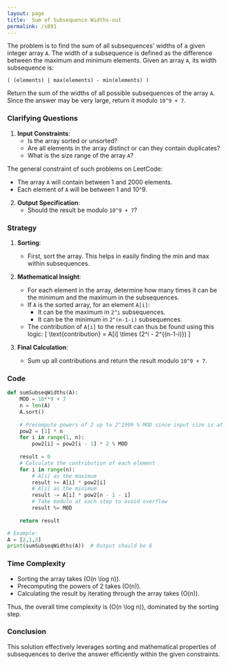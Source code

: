 ```yaml
---
layout: page
title:  Sum of Subsequence Widths-out
permalink: /s891
---
```

The problem is to find the sum of all subsequences' widths of a given integer array `A`. The width of a subsequence is defined as the difference between the maximum and minimum elements. Given an array `A`, its width subsequence is:

```
( (elements) | max(elements) - min(elements) )
```

Return the sum of the widths of all possible subsequences of the array `A`. Since the answer may be very large, return it modulo `10^9 + 7`.

### Clarifying Questions
1. **Input Constraints**:
    - Is the array sorted or unsorted?
    - Are all elements in the array distinct or can they contain duplicates?
    - What is the size range of the array `A`?

The general constraint of such problems on LeetCode:
- The array `A` will contain between 1 and 2000 elements.
- Each element of `A` will be between 1 and 10^9.

2. **Output Specification**:
    - Should the result be modulo `10^9 + 7`?

### Strategy
1. **Sorting**:
    - First, sort the array. This helps in easily finding the min and max within subsequences.

2. **Mathematical Insight**:
    - For each element in the array, determine how many times it can be the minimum and the maximum in the subsequences.
    - If `A` is the sorted array, for an element `A[i]`:
        - It can be the maximum in `2^i` subsequences.
        - It can be the minimum in `2^(n-1-i)` subsequences.
    - The contribution of `A[i]` to the result can thus be found using this logic:
        \[
        \text{contribution} = A[i] \times (2^i - 2^{(n-1-i)})
        \]

3. **Final Calculation**:
    - Sum up all contributions and return the result modulo `10^9 + 7`.

### Code

```python
def sumSubseqWidths(A):
    MOD = 10**9 + 7
    n = len(A)
    A.sort()
    
    # Precompute powers of 2 up to 2^1999 % MOD since input size is at max 2000
    pow2 = [1] * n
    for i in range(1, n):
        pow2[i] = pow2[i - 1] * 2 % MOD
    
    result = 0
    # Calculate the contribution of each element
    for i in range(n):
        # A[i] as the maximum
        result += A[i] * pow2[i]
        # A[i] as the minimum
        result -= A[i] * pow2[n - 1 - i]
        # Take modulo at each step to avoid overflow
        result %= MOD
    
    return result

# Example:
A = [2,1,3]
print(sumSubseqWidths(A))  # Output should be 6
```

### Time Complexity

- Sorting the array takes \(O(n \log n)\).
- Precomputing the powers of 2 takes \(O(n)\).
- Calculating the result by iterating through the array takes \(O(n)\).

Thus, the overall time complexity is \(O(n \log n)\), dominated by the sorting step.

### Conclusion

This solution effectively leverages sorting and mathematical properties of subsequences to derive the answer efficiently within the given constraints.